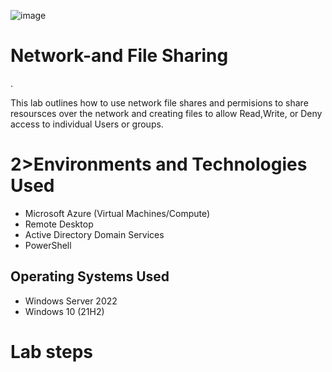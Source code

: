 ![image](https://github.com/user-attachments/assets/b9b7dd4d-2c96-4eab-9fae-83b401e6d7fe)


# <h1>Network-and File Sharing</h1>.
This lab outlines how to use network file shares and permisions to share resoursces over the network and creating files to allow Read,Write, or Deny access to individual Users or groups.

# 2>Environments and Technologies Used</h2>

- Microsoft Azure (Virtual Machines/Compute)
- Remote Desktop
- Active Directory Domain Services
- PowerShell

<h2>Operating Systems Used </h2>

- Windows Server 2022
- Windows 10 (21H2)

# Lab steps 







